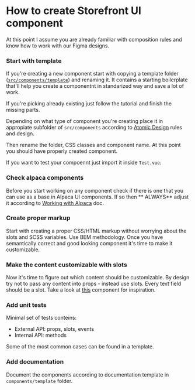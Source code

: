 # How to create Storefront UI component

At this point I assume you are already familiar with composition rules and know how to work with our Figma designs.


### Start with template

If you're creating a new component start with copying a template folder ([`src/components/template`](https://github.com/DivanteLtd/storefront-ui/tree/master/src/components/template)) and renaming it. It contains a starting boilerplate that'll help you create a componentnt in standarized way and save a lot of work.

If you're picking already existing just follow the tutorial and finish the missing parts.

Depending on what type of component you're creating place it in appropiate subfolder of `src/components` according to [Atomic Design](http://bradfrost.com/blog/post/atomic-web-design/) rules and design. 

Then rename the folder, CSS classes and component name. At this point you should have properly created component.

If you want to test your compoennt just import it inside `Test.vue`.

### Check alpaca components

Before you start working on any component check if there is one that you can use as a base in Alpaca UI components. If so then ** ALWAYS** adjust it according to [Working with Alpaca](https://github.com/DivanteLtd/storefront-ui/blob/master/docs/working-with-alpaca.md) doc.

### Create proper markup

Start with creating a proper CSS/HTML markup without worrying about the slots and SCSS variables. Use BEM methodology. Once you have semantically correct and good looking component it's time to make it customizable.

### Make the content customizable with slots

Now it's time to figure out which content should be customizable. By design try not to pass any content into props - instead use slots. Every text field should be a slot. Take a look at [this](https://github.com/DivanteLtd/storefront-ui/blob/master/src/components/molecules/SfBanner/SfBanner.html) component for inspiration.

### Add unit tests 

Minimal set of tests conteins:

- External API: props, slots, events
- Internal API: methods

Some of the most common cases can be found in a template.

### Add documentation

Document the components according to documentation template in `components/template` folder.
